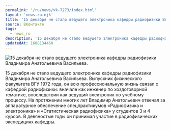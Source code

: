 ```yaml
---
permalink: '/ru/news/vk-7273/index.html'
layout: 'news.ru.njk'
title: '15 декабря не стало ведущего электроника кафедры радиофизики Владимира Анатольевича Васильева.'
source: ВКонтакте
tags:
  - news_ru
description: '15 декабря не стало ведущего электроника кафедры радиофизики Владимира Анатольевича Васильева.'
updatedAt: 1608134460
---
```

![15 декабря не стало ведущего электроника кафедры радиофизики Владимира Анатольевича Васильева.](https://sun9-41.userapi.com/impg/ScY-Fj3sdhmWhW9fuaxAmTrfLJcB9iIP6AAlDw/rjtnhRjk8_w.jpg?size=285x350&quality=96&proxy=1&sign=1c4ad8dd2e36559da1cdbb9403732caf&c_uniq_tag=b11wzmKfw97CnRkmA9EygYul45PCXgDUjgWcY0vmIWY&type=album)

15 декабря не стало ведущего электроника кафедры радиофизики Владимира Анатольевича Васильева. Выпускник физического факультета ВГУ 1972 года, он всю профессиональную жизнь связал с кафедрой радиофизики: вначале как инженер по хоздоговорной тематике, впоследствии как ведущий электроник по учебному процессу. На протяжении многих лет Владимир Анатольевич отвечал за аппаратурное обеспечение спецпрактикумов «Радиофизика и электроника» и «Статистическая радиофизика» у студентов 3 и 4 курсов. В девяностые годы он принимал участие в радиофизических экспедициях кафедры.
